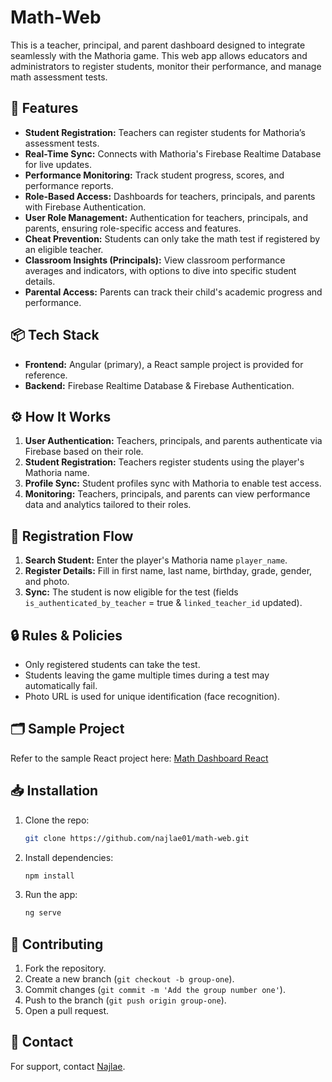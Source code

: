 # Math-Web

This is a teacher, principal, and parent dashboard designed to integrate seamlessly with the Mathoria game. This web app allows educators and administrators to register students, monitor their performance, and manage math assessment tests.

## 🚀 Features

- **Student Registration:** Teachers can register students for Mathoria’s assessment tests.
- **Real-Time Sync:** Connects with Mathoria's Firebase Realtime Database for live updates.
- **Performance Monitoring:** Track student progress, scores, and performance reports.
- **Role-Based Access:** Dashboards for teachers, principals, and parents with Firebase Authentication.
- **User Role Management:** Authentication for teachers, principals, and parents, ensuring role-specific access and features.
- **Cheat Prevention:** Students can only take the math test if registered by an eligible teacher.
- **Classroom Insights (Principals):** View classroom performance averages and indicators, with options to dive into specific student details.
- **Parental Access:** Parents can track their child's academic progress and performance.

## 📦 Tech Stack

- **Frontend:** Angular (primary), a React sample project is provided for reference.
- **Backend:** Firebase Realtime Database & Firebase Authentication.

## ⚙️ How It Works

1. **User Authentication:** Teachers, principals, and parents authenticate via Firebase based on their role.
2. **Student Registration:** Teachers register students using the player's Mathoria name.
3. **Profile Sync:** Student profiles sync with Mathoria to enable test access.
4. **Monitoring:** Teachers, principals, and parents can view performance data and analytics tailored to their roles.

## 🔑 Registration Flow

1. **Search Student:** Enter the player's Mathoria name `player_name`.
2. **Register Details:** Fill in first name, last name, birthday, grade, gender, and photo.
3. **Sync:** The student is now eligible for the test (fields `is_authenticated_by_teacher` = true & `linked_teacher_id` updated).

## 🔒 Rules & Policies

- Only registered students can take the test.
- Students leaving the game multiple times during a test may automatically fail.
- Photo URL is used for unique identification (face recognition).

## 🗂 Sample Project

Refer to the sample React project here: [Math Dashboard React](https://github.com/najlae01/math-dashboard-react)

## 📥 Installation

1. Clone the repo:
   ```bash
   git clone https://github.com/najlae01/math-web.git
   ```
2. Install dependencies:
   ```bash
   npm install
   ```
3. Run the app:
   ```bash
   ng serve
   ```

## 🤝 Contributing

1. Fork the repository.
2. Create a new branch (`git checkout -b group-one`).
3. Commit changes (`git commit -m 'Add the group number one'`).
4. Push to the branch (`git push origin group-one`).
5. Open a pull request.

## 📧 Contact

For support, contact [Najlae](mailto:najlae.abarghache@etu.uae.ac.ma).

